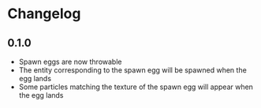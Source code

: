 Changelog
=========

0.1.0
-----

* Spawn eggs are now throwable
* The entity corresponding to the spawn egg will be spawned when the egg lands
* Some particles matching the texture of the spawn egg will appear when the egg lands
